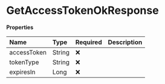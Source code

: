 # GetAccessTokenOkResponse

**Properties**

| Name        | Type   | Required | Description |
| :---------- | :----- | :------- | :---------- |
| accessToken | String | ❌       |             |
| tokenType   | String | ❌       |             |
| expiresIn   | Long   | ❌       |             |

<!-- This file was generated by liblab | https://liblab.com/ -->
